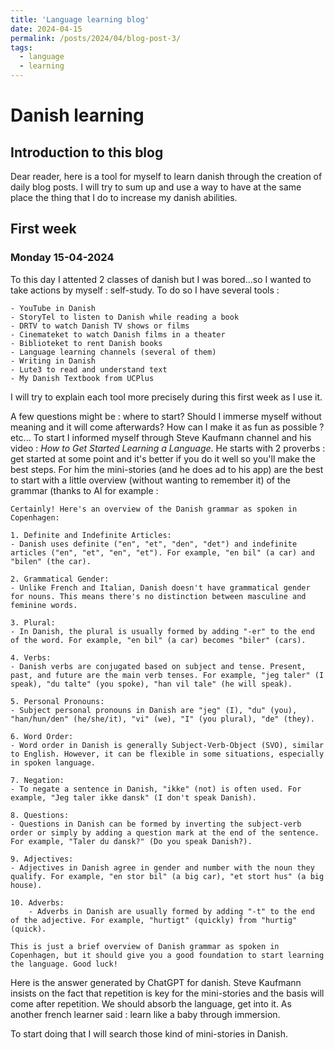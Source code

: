```yaml
---
title: 'Language learning blog'
date: 2024-04-15
permalink: /posts/2024/04/blog-post-3/
tags:
  - language
  - learning
---
```


# Danish learning
## Introduction to this blog
Dear reader, here is a tool for myself to learn danish through the creation of daily blog posts. I will try to sum up and use a way to have at the same place the thing that I do to increase my danish abilities.

## First week
### Monday 15-04-2024
To this day I attented 2 classes of danish but I was bored...so I wanted to take actions by myself : self-study. To do so I have several tools :

    - YouTube in Danish
    - StoryTel to listen to Danish while reading a book
    - DRTV to watch Danish TV shows or films
    - Cinemateket to watch Danish films in a theater
    - Biblioteket to rent Danish books
    - Language learning channels (several of them)
    - Writing in Danish
    - Lute3 to read and understand text
    - My Danish Textbook from UCPlus

I will try to explain each tool more precisely during this first week as I use it.

A few questions might be : where to start? Should I immerse myself without meaning and it will come afterwards? How can I make it as fun as possible ? etc...
To start I informed myself through Steve Kaufmann channel and his video : *How to Get Started Learning a Language*.
He starts with 2 proverbs : get started at some point and it's better if you do it well so you'll make the best steps.
For him the mini-stories (and he does ad to his app) are the best to start with a little overview (without wanting to remember it) of the grammar (thanks to AI for example : 

    Certainly! Here's an overview of the Danish grammar as spoken in Copenhagen:

    1. Definite and Indefinite Articles:
    - Danish uses definite ("en", "et", "den", "det") and indefinite articles ("en", "et", "en", "et"). For example, "en bil" (a car) and "bilen" (the car).

    2. Grammatical Gender:
    - Unlike French and Italian, Danish doesn't have grammatical gender for nouns. This means there's no distinction between masculine and feminine words.

    3. Plural:
    - In Danish, the plural is usually formed by adding "-er" to the end of the word. For example, "en bil" (a car) becomes "biler" (cars).

    4. Verbs:
    - Danish verbs are conjugated based on subject and tense. Present, past, and future are the main verb tenses. For example, "jeg taler" (I speak), "du talte" (you spoke), "han vil tale" (he will speak).

    5. Personal Pronouns:
    - Subject personal pronouns in Danish are "jeg" (I), "du" (you), "han/hun/den" (he/she/it), "vi" (we), "I" (you plural), "de" (they).

    6. Word Order:
    - Word order in Danish is generally Subject-Verb-Object (SVO), similar to English. However, it can be flexible in some situations, especially in spoken language.

    7. Negation:
    - To negate a sentence in Danish, "ikke" (not) is often used. For example, "Jeg taler ikke dansk" (I don't speak Danish).

    8. Questions:
    - Questions in Danish can be formed by inverting the subject-verb order or simply by adding a question mark at the end of the sentence. For example, "Taler du dansk?" (Do you speak Danish?).

    9. Adjectives:
    - Adjectives in Danish agree in gender and number with the noun they qualify. For example, "en stor bil" (a big car), "et stort hus" (a big house).

    10. Adverbs:
        - Adverbs in Danish are usually formed by adding "-t" to the end of the adjective. For example, "hurtigt" (quickly) from "hurtig" (quick).

    This is just a brief overview of Danish grammar as spoken in Copenhagen, but it should give you a good foundation to start learning the language. Good luck!

Here is the answer generated by ChatGPT for danish.
Steve Kaufmann insists on the fact that repetition is key for the mini-stories and the basis will come after repetition. We should absorb the language, get into it. As another french learner said : learn like a baby through immersion.


To start doing that I will search those kind of mini-stories in Danish. 